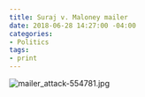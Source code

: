 ```yaml
---
title: Suraj v. Maloney mailer
date: 2018-06-28 14:27:00 -04:00
categories:
- Politics
tags:
- print
---
```


![mailer_attack-554781.jpg](/uploads/mailer_attack-554781.jpg)